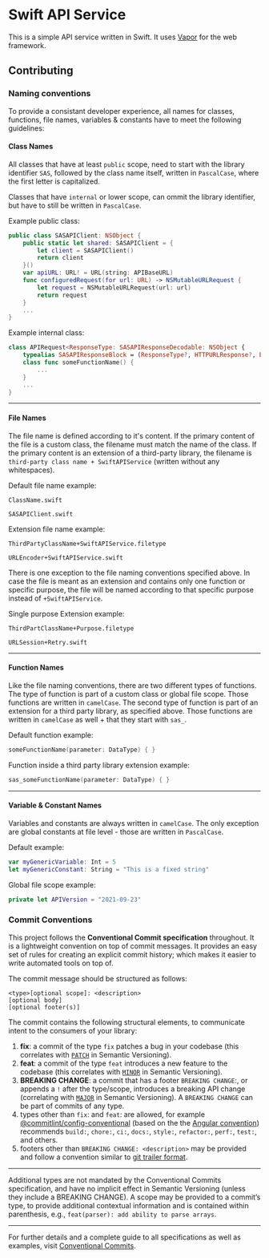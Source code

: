 # Swift API Service

This is a simple API service written in Swift. It uses [Vapor](https://vapor.codes) for the web framework.

## Contributing

### Naming conventions
To provide a consistant developer experience, all names for classes, functions, file names, variables & constants have to meet the following guidelines:

#### Class Names
All classes that have at least `public` scope, need to start with the library identifier `SAS`, followed by the class name itself, written in `PascalCase`, where the first letter is capitalized.

Classes that have `internal` or lower scope, can ommit the library identifier, but have to still be written in `PascalCase`.

Example public class:
```swift
public class SASAPIClient: NSObject {
    public static let shared: SASAPIClient = {
        let client = SASAPIClient()
        return client
    }()
    var apiURL: URL! = URL(string: APIBaseURL)
    func configuredRequest(for url: URL) -> NSMutableURLRequest {
        let request = NSMutableURLRequest(url: url)
        return request
    }
    ...
}
```
Example internal class:
```swift
class APIRequest<ResponseType: SASAPIResponseDecodable: NSObject {
    typealias SASAPIResponseBlock = (ResponseType?, HTTPURLResponse?, Error?) -> Void
    class func someFunctionName() {
        ...
    }
    ...
}
```

---

#### File Names
The file name is defined according to it's content. If the primary content of the file is a custom class, the filename must match the name of the class. If the primary content is an extension of a third-party library, the filename is `third-party class name + SwiftAPIService` (written without any whitespaces).

Default file name example:
```shell
ClassName.swift
```
```shell
SASAPIClient.swift
```

Extension file name example:
```shell
ThirdPartyClassName+SwiftAPIService.filetype
```
```shell
URLEncoder+SwiftAPIService.swift
```

There is one exception to the file naming conventions specified above. In case the file is meant as an extension and contains only one function or specific purpose, the file will be named according to that specific purpose instead of `+SwiftAPIService`.

Single purpose Extension example:
```shell
ThirdPartClassName+Purpose.filetype
```
```shell
URLSession+Retry.swift
```

---

#### Function Names
Like the file naming conventions, there are two different types of functions. The type of function is part of a custom class or global file scope. Those functions are written in `camelCase`.
The second type of function is part of an extension for a third party library, as specified above. Those functions are written in `camelCase` as well + that they start with `sas_`.

Default function example:
```swift
someFunctionName(parameter: DataType) { }
```
Function inside a third party library extension example:
```swift
sas_someFunctionName(parameter: DataType) { }
```

---

#### Variable & Constant Names
Variables and constants are always written in `camelCase`. The only exception are global constants at file level - those are written in `PascalCase`.

Default example:
```swift
var myGenericVariable: Int = 5
let myGenericConstant: String = "This is a fixed string"
```

Global file scope example:
```swift
private let APIVersion = "2021-09-23"
```

### Commit Conventions
This project follows the **Conventional Commit specification** throughout. It is a lightweight convention on top of commit messages. It provides an easy set of rules for creating an explicit commit history; which makes it easier to write automated tools on top of.

The commit message should be structured as follows:
```shell
<type>[optional scope]: <description>
[optional body]
[optional footer(s)]
```

The commit contains the following structural elements, to communicate intent to the consumers of your library:
1. **fix**: a commit of the type `fix` patches a bug in your codebase (this correlates with [`PATCH`](http://semver.org/#summary) in Semantic Versioning).
2. **feat**: a commit of the type `feat` introduces a new feature to the codebase (this correlates with [`MINOR`](http://semver.org/#summary) in Semantic Versioning).
3. **BREAKING CHANGE**: a commit that has a footer `BREAKING CHANGE`:, or appends a `!` after the type/scope, introduces a breaking API change (correlating with [`MAJOR`](http://semver.org/#summary) in Semantic Versioning). A `BREAKING CHANGE` can be part of commits of any type.
4. types other than `fix`: and `feat`: are allowed, for example [@commitlint/config-conventional](https://github.com/conventional-changelog/commitlint/tree/master/%40commitlint/config-conventional) (based on the the [Angular convention](https://github.com/angular/angular/blob/22b96b9/CONTRIBUTING.md#-commit-message-guidelines)) recommends `build:`, `chore:`, `ci:`, `docs:`, `style:`, `refactor:`, `perf:`, `test:`, and others.
5. footers other than `BREAKING CHANGE: <description>` may be provided and follow a convention similar to [git trailer format](https://git-scm.com/docs/git-interpret-trailers).

---

Additional types are not mandated by the Conventional Commits specification, and have no implicit effect in Semantic Versioning (unless they include a BREAKING CHANGE). A scope may be provided to a commit’s type, to provide additional contextual information and is contained within parenthesis, e.g., `feat(parser): add ability to parse arrays`.

---

For further details and a complete guide to all specifications as well as examples, visit [Conventional Commits](https://www.conventionalcommits.org/en/v1.0.0/).